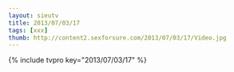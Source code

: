 ```yaml
--- 
layout: sieutv
title: 2013/07/03/17
tags: [xxx]
thumb: http://content2.sexforsure.com/2013/07/03/17/Video.jpg
---
```

{% include tvpro key="2013/07/03/17" %} 
